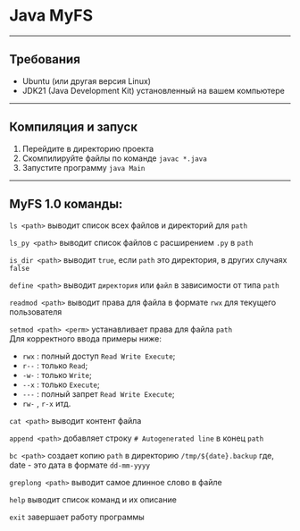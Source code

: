 # Java MyFS
___
## Требования

- Ubuntu (или другая версия Linux)
- JDK21 (Java Development Kit) установленный на вашем компьютере

___

## Компиляция и запуск

1. Перейдите в директорию проекта
2. Скомпилируйте файлы по команде `javac *.java`
3. Запустите программу `java Main`

___

## MyFS 1.0 команды:
`ls <path>`               выводит список всех файлов и директорий для `path`

`ls_py <path>`            выводит список файлов с расширением `.py` в `path`

`is_dir <path>`           выводит `true`, если `path` это директория, в других случаях `false`

`define <path>`           выводит `директория` или `файл` в зависимости от типа `path`

`readmod <path>`          выводит права для файла в формате `rwx` для текущего пользователя 

`setmod <path> <perm>`    устанавливает права для файла `path`  
Для корректного ввода примеры ниже:  
- `rwx` :   полный доступ `Read Write Execute`;
- `r--` :   только `Read`;
- `-w-` :   только `Write`;
- `--x` :   только `Execute`;
- `---` :   полный запрет `Read Write Execute`;
- `rw-` , `r-x` итд.


`cat <path>`              выводит контент файла

`append <path>`           добавляет строку `# Autogenerated line` в конец `path`

`bc <path>`               создает копию `path` в директорию `/tmp/${date}.backup` где, date - это дата в формате `dd-mm-yyyy`

`greplong <path>`         выводит самое длинное слово в файле

`help`                    выводит список команд и их описание

`exit`                   завершает работу программы
